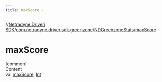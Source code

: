 ```yaml
---
title: maxScore -
---
```

//[Netradyne Driveri SDK](../../index.md)/[com.netradyne.driverisdk.greenzone](../index.md)/[NDGreenzoneStats](index.md)/[maxScore](max-score.md)



# maxScore  
[common]  
Content  
val [maxScore](max-score.md): [Int](https://kotlinlang.org/api/latest/jvm/stdlib/kotlin/-int/index.html)  



